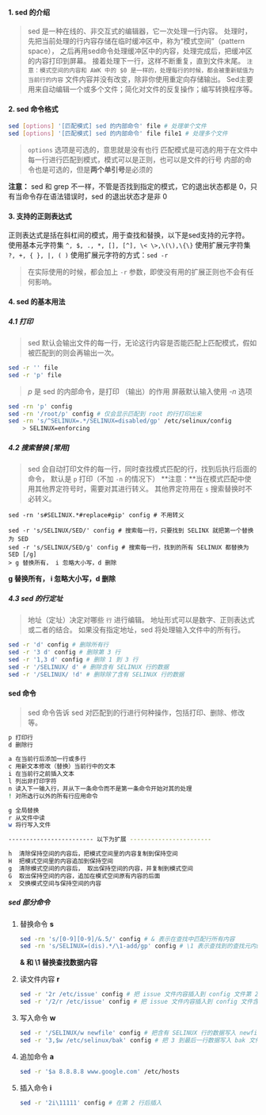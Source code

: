 #### 1. sed 的介绍

> sed 是一种在线的、非交互式的编辑器，它一次处理一行内容。
>  处理时，先把当前处理的行内容存储在临时缓冲区中，称为“模式空间”（pattern space），
>  之后再用sed命令处理缓冲区中的内容，处理完成后，把缓冲区的内容打印到屏幕。
>  接着处理下一行，这样不断重复，直到文件末尾。
>  `注意：模式空间的内容和 AWK 中的 $0 是一样的，处理每行的时候，都会被重新赋值为当前行的内容`
>  文件内容并没有改变，除非你使用重定向存储输出。
>  Sed主要用来自动编辑一个或多个文件；简化对文件的反复操作；编写转换程序等。

#### 2. sed 命令格式

```bash
sed [options] '[匹配模式] sed 的内部命令' file # 处理单个文件
sed [options] '[匹配模式] sed 的内部命令' file file1 # 处理多个文件
```

>`options` 选项是可选的，意思就是没有也行
>匹配模式是可选的用于在文件中每一行进行匹配到模式，模式可以是正则，也可以是文件的行号
>内部的命令也是可选的，但是**两个单引号**是必须的

**注意：** sed 和 grep 不一样，不管是否找到指定的模式，它的退出状态都是 0，只有当命令存在语法错误时，sed 的退出状态才是非 0

#### 3. 支持的正则表达式

正则表达式是括在斜杠间的模式，用于查找和替换，以下是sed支持的元字符。
使用基本元字符集 `^, $, ., *, [], [^], \< \>,\(\),\{\}`
使用扩展元字符集 `?, +, { }, |, ( )` 使用扩展元字符的方式：`sed -r `

> 在实际使用的时候，都会加上 `-r` 参数，即使没有用的扩展正则也不会有任何影响。

#### 4. sed 的基本用法

##### 4.1 打印

> sed 默认会输出文件的每一行，无论这行内容是否能匹配上匹配模式，假如被匹配到的则会再输出一次。

```bash
sed -r '' file
sed -r 'p' file
```

> *p* 是 sed 的内部命令，是打印 （输出）的作用
> 屏蔽默认输入使用 *-n* 选项

```bash
sed -rn 'p' config
sed -rn '/root/p' config # 仅会显示匹配到 root 的行打印出来
sed -rn 's/^SELINUX=.*/SELINUX=disabled/gp' /etc/selinux/config
	> SELINUX=enforcing
```

##### 4.2 搜索替换 [常用]

> sed 会自动打印文件的每一行，同时查找模式匹配的行，找到后执行后面的命令，
> 默认是 `p` 打印（不加 `-n` 的情况下）
> **注意：**当在模式匹配中使用其他界定符号时，需要对其进行转义。
> 其他界定符用在 `s` 搜索替换时不必转义。

```
sed -rn 's#SELINUX.*#replace#gip' config # 不用转义

sed -r 's/SELINUX/SED/' config # 搜索每一行，只要找到 SELINX 就把第一个替换为 SED
sed -r 's/SELINUX/SED/g' config # 搜索每一行，找到的所有 SELINUX 都替换为 SED [/g]
> g 替换所有， i 忽略大小写，d 删除
```

**g 替换所有， i 忽略大小写，d 删除**

##### 4.3 sed 的行定址

> 地址（定址）决定对哪些 `行` 进行编辑。
> 地址形式可以是数字、正则表达式或二者的结合。
> 如果没有指定地址，sed 将处理输入文件中的所有行。

```bash
sed -r 'd' config # 删除所有行
sed -r '3 d' config # 删除第 3 行
sed -r '1,3 d' config # 删除 1 到 3 行
sed -r '/SELINUX/ d' # 删除含有 SELINUX 行的数据
sed -r '/SELINUX/ !d' # 删除除了含有 SELINUX 行的数据

```

#### sed 命令

> sed 命令告诉 sed 对匹配到的行进行何种操作，包括打印、删除、修改等。

```bash
p 打印行
d 删除行

a 在当前行后添加一行或多行
c 用新文本修改（替换）当前行中的文本
i 在当前行之前插入文本
l 列出非打印字符
n 读入下一输入行，并从下一条命令而不是第一条命令开始对其的处理
! 对所选行以外的所有行应用命令

g 全局替换
r 从文件中读
w 将行写入文件

------------------------ 以下为扩展 -----------------------

h  清除保持空间的内容后，把模式空间里的内容复制到保持空间
H  把模式空间里的内容追加到保持空间
g  清除模式空间的内容后， 取出保持空间的内容，并复制到模式空间
G  取出保持空间的内容，追加在模式空间原有内容的后面
x  交换模式空间与保持空间的内容
```



##### sed 部分命令

1. 替换命令 **s**

   ```bash
   sed -rn 's/[0-9][0-9]/&.5/' config # & 表示在查找中匹配行所有内容
   sed -rn 's/SELINUX=(dis).*/\1-add/gp' config # \1 表示查找到的查找元内的内容 [dis]
   ```

   **& 和 \1 替换查找数据内容**

2. 读文件内容 **r**

   ```bash
   sed -r '2r /etc/issue' config # 把 issue 文件内容插入到 config 文件第 2 行下
   sed -r '/2/r /etc/issue' config # 把 issue 文件内容插入到 config 文件含有 2 行下
   ```

3. 写入命令 **w**

   ```bash
   sed -r '/SELINUX/w newfile' config # 把含有 SELINUX 行的数据写入 newfile
   sed -r '3,$w /etc/selinux/bak' config # 把 3 到最后一行数据写入 bak 文件
   ```

4. 追加命令 **a**

   ```bash
   sed -r '$a 8.8.8.8 www.google.com' /etc/hosts
   ```

5. 插入命令 **i**

   ```bash
   sed -r '2i\11111' config # 在第 2 行后插入
   ```

   